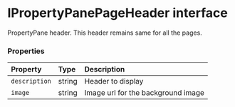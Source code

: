 # IPropertyPanePageHeader interface





PropertyPane header. 
This header remains same for all the pages.




### Properties

| Property	   | Type	| Description|
|:-------------|:-------|:-----------|
|`description`      | string | Header to display |
|`image`      | string | Image url for the background image |




